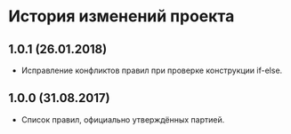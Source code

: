 # История изменений проекта

## 1.0.1 (26.01.2018)

* Исправление конфликтов правил при проверке конструкции if-else.

## 1.0.0 (31.08.2017)

* Список правил, официально утверждённых партией.
